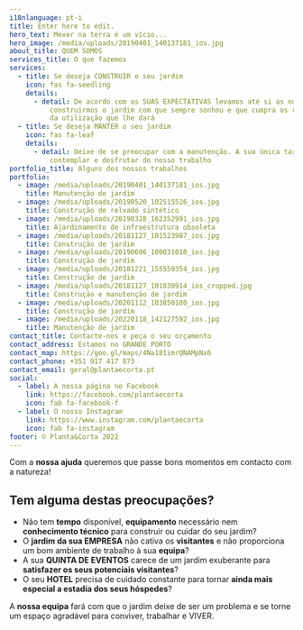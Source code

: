 ```yaml
---
i18nlanguage: pt-i
title: Enter here to edit.
hero_text: Mexer na terra é um vício...
hero_image: /media/uploads/20190401_140137181_ios.jpg
about_title: QUEM SOMOS
services_title: O que fazemos
services:
  - title: Se deseja CONSTRUIR o seu jardim
    icon: fas fa-seedling
    details:
      - detail: De acordo com as SUAS EXPECTATIVAS levamos até si as nossas IDEIAS para
          construirmos o jardim com que sempre sonhou e que cumpra os requisitos
          da utilização que lhe dará
  - title: Se deseja MANTER o seu jardim
    icon: fas fa-leaf
    details:
      - detail: Deixe de se preocupar com a manutenção. A sua única tarefa será
          contemplar e desfrutar do nosso trabalho
portfolio_title: Alguns dos nossos trabalhos
portfolio:
  - image: /media/uploads/20190401_140137181_ios.jpg
    title: Manutenção de jardim
  - image: /media/uploads/20190520_102515526_ios.jpg
    title: Construção de relvado sintético
  - image: /media/uploads/20190328_162352991_ios.jpg
    title: Ajardinamento de infraestrutura obsoleta
  - image: /media/uploads/20181127_101523987_ios.jpg
    title: Construção de jardim
  - image: /media/uploads/20190606_100031018_ios.jpg
    title: Construção de jardim
  - image: /media/uploads/20181221_155559354_ios.jpg
    title: Construção de jardim
  - image: /media/uploads/20181127_101830914_ios_cropped.jpg
    title: Construção e manutenção de jardim
  - image: /media/uploads/20201112_103850180_ios.jpg
    title: Construção de jardim
  - image: /media/uploads/20220118_142127592_ios.jpg
    title: Manutenção de jardim
contact_title: Contacte-nos e peça o seu orçamento
contact_address: Estamos no GRANDE PORTO
contact_map: https://goo.gl/maps/4Na181imrQNAMpNx6
contact_phone: +351 917 417 873
contact_email: geral@plantaecorta.pt
social:
  - label: A nossa página no Facebook
    link: https://facebook.com/plantaecorta
    icon: fab fa-facebook-f
  - label: O nosso Instagram
    link: https://www.instagram.com/plantaecorta
    icon: fab fa-instagram
footer: © Planta&Corta 2022
---
```

Com a **nossa ajuda** queremos que passe bons momentos em contacto com a natureza!

## Tem alguma destas **preocupações**? 

* Não tem **tempo** disponível, **equipamento** necessário nem **conhecimento técnico** para construir ou cuidar do seu jardim?
* O **jardim da sua EMPRESA** não cativa os **visitantes** e não proporciona um bom ambiente de trabalho à sua **equipa**?
* A sua **QUINTA DE EVENTOS** carece de um jardim exuberante para **satisfazer os seus potenciais visitantes**?
* O seu **HOTEL** precisa de cuidado constante para tornar **ainda mais especial a estadia dos seus hóspedes**?

A **nossa equipa** fará com que o jardim deixe de ser um problema e se torne um espaço agradável para conviver, trabalhar e VIVER.